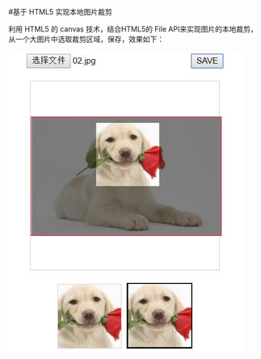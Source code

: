 #基于 HTML5 实现本地图片裁剪

利用 HTML5 的 canvas 技术，结合HTML5的 File API来实现图片的本地裁剪，从一个大图片中选取裁剪区域，保存，效果如下：

![avatar](img_cut.jpg)